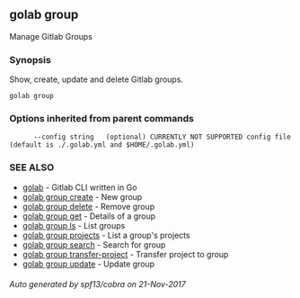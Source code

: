 ## golab group

Manage Gitlab Groups

### Synopsis


Show, create, update and delete Gitlab groups.

```
golab group
```

### Options inherited from parent commands

```
      --config string   (optional) CURRENTLY NOT SUPPORTED config file (default is ./.golab.yml and $HOME/.golab.yml)
```

### SEE ALSO
* [golab](golab.md)	 - Gitlab CLI written in Go
* [golab group create](golab_group_create.md)	 - New group
* [golab group delete](golab_group_delete.md)	 - Remove group
* [golab group get](golab_group_get.md)	 - Details of a group
* [golab group ls](golab_group_ls.md)	 - List groups
* [golab group projects](golab_group_projects.md)	 - List a group's projects
* [golab group search](golab_group_search.md)	 - Search for group
* [golab group transfer-project](golab_group_transfer-project.md)	 - Transfer project to group
* [golab group update](golab_group_update.md)	 - Update group

###### Auto generated by spf13/cobra on 21-Nov-2017
